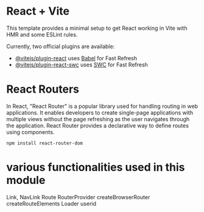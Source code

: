 # React + Vite

This template provides a minimal setup to get React working in Vite with HMR and some ESLint rules.

Currently, two official plugins are available:

- [@vitejs/plugin-react](https://github.com/vitejs/vite-plugin-react/blob/main/packages/plugin-react/README.md) uses [Babel](https://babeljs.io/) for Fast Refresh
- [@vitejs/plugin-react-swc](https://github.com/vitejs/vite-plugin-react-swc) uses [SWC](https://swc.rs/) for Fast Refresh

# React Routers
In React, "React Router" is a popular library used for handling routing in web applications. It enables developers to create single-page applications with multiple views without the page refreshing as the user navigates through the application. React Router provides a declarative way to define routes using components.

```
npm install react-router-dom
```
# various functionalities used in this module
Link, NavLink
Route
RouterProvider
createBrowserRouter
createRouteElements
Loader
userid

